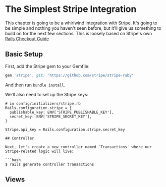 [stripe_guide]: https://stripe.com/docs/checkout/guides/rails

# The Simplest Stripe Integration

This chapter is going to be a whirlwind integration with Stripe. It's going to be simple and nothing you haven't seen before, but it'll give us something to build on for the next few sections. This is loosely based on Stripe's own [Rails Checkout Guide][stripe_guide]

## Basic Setup

First, add the Stripe gem to your Gemfile:

```ruby
gem 'stripe', git: 'https://github.com/stripe/stripe-ruby'
```

And then run `bundle install`.

We'll also need to set up the Stripe keys:

```
# in config/initializers/stripe.rb
Rails.configuration.stripe = {
  publishable_key: ENV['STRIPE_PUBLISHABLE_KEY'],
  secret_key: ENV['STRIPE_SECRET_KEY'],
}

Stripe.api_key = Rails.configuration.stripe.secret_key

## Controller

Next, let's create a new controller named `Transactions` where our Stripe-related logic will live:

```bash
$ rails generate controller transactions
```

## Views

